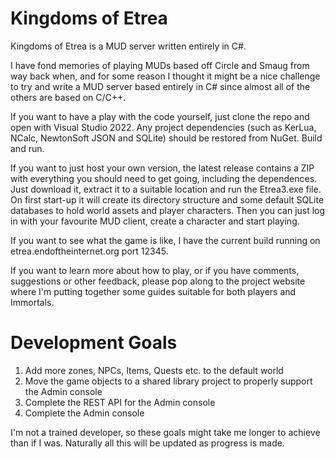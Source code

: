 # Kingdoms of Etrea
Kingdoms of Etrea is a MUD server written entirely in C#.

I have fond memories of playing MUDs based off Circle and Smaug from way back when, and for some reason I thought it might be a nice challenge to try and write a MUD server based entirely in C# since almost all of the others are based on C/C++.

If you want to have a play with the code yourself, just clone the repo and open with Visual Studio 2022. Any project dependencies (such as KerLua, NCalc, NewtonSoft JSON and SQLite) should be restored from NuGet. Build and run.

If you want to just host your own version, the latest release contains a ZIP with everything you should need to get going, including the dependences. Just download it, extract it to a suitable location and run the Etrea3.exe file. On first start-up it will create its directory structure and some default SQLite databases to hold world assets and player characters. Then you can just log in with your favourite MUD client, create a character and start playing.

If you want to see what the game is like, I have the current build running on etrea.endoftheinternet.org port 12345.

If you want to learn more about how to play, or if you have comments, suggestions or other feedback, please pop along to the project website where I'm putting together some guides suitable for both players and Immortals.

# Development Goals
1. Add more zones, NPCs, Items, Quests etc. to the default world
2. Move the game objects to a shared library project to properly support the Admin console
3. Complete the REST API for the Admin console
4. Complete the Admin console

I'm not a trained developer, so these goals might take me longer to achieve than if I was. Naturally all this will be updated as progress is made.
